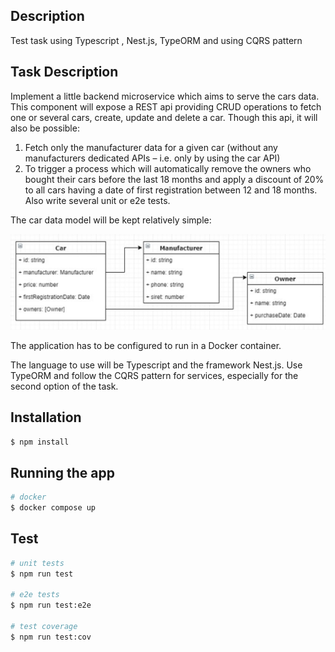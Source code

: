 ## Description

Test task using Typescript , Nest.js, TypeORM and using CQRS pattern

## Task Description
Implement a little backend microservice which aims to serve the cars data.		
This component will expose a REST api providing CRUD operations to fetch one or several cars, create, update and delete a car. Though this api, it will also be possible:
1.  Fetch only the manufacturer data for a given car (without any manufacturers dedicated APIs – i.e. only by using the car API)
2.  To trigger a process which will automatically remove the owners who bought their cars before the last 18 months and apply a discount of 20% to all cars having a date of first registration between 12 and 18 months.
    Also write several unit or e2e tests.

The car data model will be kept relatively simple:

![image.jpg](image.jpg)

The application has to be configured to run in a Docker container.

The language to use will be Typescript and the framework Nest.js. Use TypeORM and follow the CQRS pattern for services, especially for the second option of the task.

## Installation

```bash
$ npm install
```

## Running the app

```bash
# docker
$ docker compose up
```

## Test

```bash
# unit tests
$ npm run test

# e2e tests
$ npm run test:e2e

# test coverage
$ npm run test:cov
```